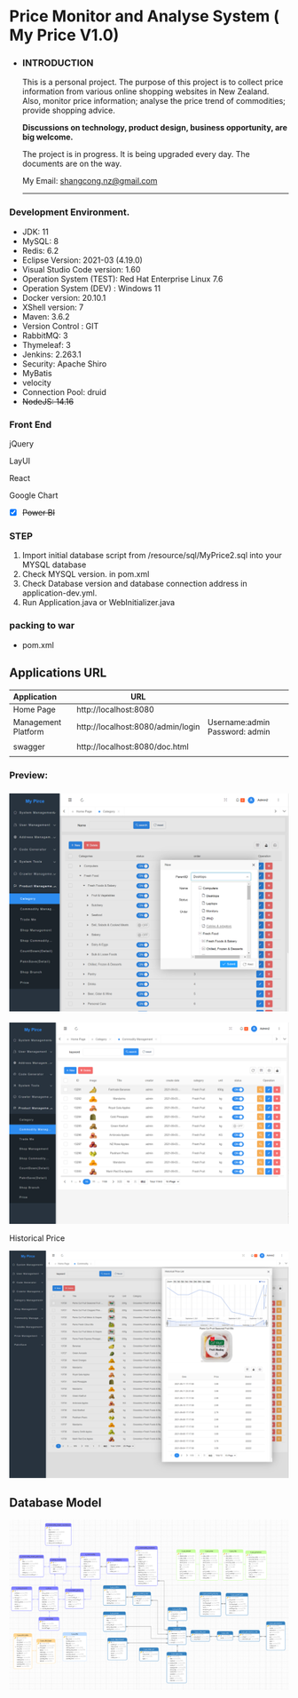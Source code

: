 # Price Monitor and Analyse  System ( My Price V1.0) 

- ### **INTRODUCTION**

  This is a personal project. The purpose of this project is to collect price information from various online shopping websites in New Zealand. Also, monitor price information; analyse the price trend of commodities; provide shopping advice. 

  **Discussions on technology, product design, business opportunity,  are big welcome.**

  The project is in progress. It is being upgraded every day. The documents are on the way.

  My Email: shangcong.nz@gmail.com

  

  

  ****

### Development Environment.
- JDK: 11
- MySQL: 8
- Redis: 6.2
- Eclipse Version: 2021-03 (4.19.0)
- Visual Studio Code version: 1.60
- Operation System (TEST): Red Hat Enterprise Linux 7.6
- Operation System (DEV) : Windows 11
- Docker version: 20.10.1
- XShell version: 7
- Maven: 3.6.2
- Version Control : GIT 
- RabbitMQ: 3
- Thymeleaf: 3
- Jenkins: 2.263.1
- Security: Apache Shiro
- MyBatis 
- velocity
- Connection Pool: druid
- ~~NodeJS: 14.16~~



### Front End

jQuery

LayUI

React

Google Chart



- [x] ~~Power BI~~


### STEP 
1. Import initial database script from  /resource/sql/MyPrice2.sql into your MYSQL database
2. Check MYSQL version. in pom.xml 
3. Check  Database version and database connection address in application-dev.yml.
4. Run Application.java  or WebInitializer.java
### packing to war
-  pom.xml 

## Applications URL

| Application         | URL                               |                                   |
| :------------------ | --------------------------------- | --------------------------------- |
| Home Page           | http://localhost:8080             |                                   |
| Management Platform | http://localhost:8080/admin/login | Username:admin    Password: admin |
|                     |                                   |                                   |
| swagger             | http://localhost:8080/doc.html    |                                   |
|                     |                                   |                                   |


###  Preview:

### ![Category](src/main/resources/doc/Category.png)



![Commodity](src/main/resources/doc/productList.png)

 

Historical Price

![Commodity](src/main/resources/doc/price.png)

## Database Model

![Commodity](src/main/resources/doc/ER_v1.png)